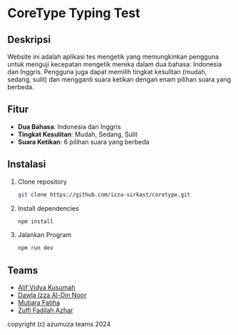 # CoreType Typing Test

## Deskripsi

Website ini adalah aplikasi tes mengetik yang memungkinkan pengguna untuk menguji kecepatan mengetik mereka dalam dua bahasa: Indonesia dan Inggris. Pengguna juga dapat memilih tingkat kesulitan (mudah, sedang, sulit) dan mengganti suara ketikan dengan enam pilihan suara yang berbeda.

## Fitur

- **Dua Bahasa**: Indonesia dan Inggris
- **Tingkat Kesulitan**: Mudah, Sedang, Sulit
- **Suara Ketikan**: 6 pilihan suara yang berbeda

## Instalasi

1. Clone repository
   ```bash
   git clone https://github.com/izza-sirkast/coretype.git
   ```
2. Install dependencies
   ```bash
   npm install
   ```
3. Jalankan Program
   ```bash
   npm run dev
   ```

## Teams

- [Alif Vidya Kusumah](https://github.com/AlifViku)
- [Dawla Izza Al-Din Noor](https://github.com/Mutiaraftha)
- [Mutiara Fatiha](https://github.com/izza-sirkast)
- [Zulfi Fadilah Azhar](https://github.com/ZulfiFazhar)

copyright (c) azumuza teams 2024
